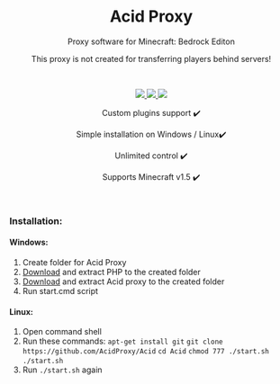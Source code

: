 <h1 align="center">Acid Proxy</h1>

<p align="center" >Proxy software for Minecraft: Bedrock Editon</p>
<p align="center" >This proxy is not created for transferring players behind servers!</p>
<br>

<p align="center">
	<a href="https://discord.gg/qrfKGp6k">
		<img src="https://img.shields.io/badge/chat-on%20discord-blue.svg">
	</a>
	<a href="https://github.com/AcidProxy/Acid/blob/master/LICENSE">
		<img src="https://img.shields.io/badge/license-GPL-yellow.svg">
	</a> 
	<a href="https://github.com/AcidProxy/Acid/commit/0576720bb27303776b13e14b0b7ee52b5f2f607e">
		<img src="https://img.shields.io/badge/MC%3ABE-1.5-green.svg">
	</a> 

</p>

<p align="center">Custom plugins support ✔️</p>
<p align="center">Simple installation on Windows / Linux✔️</p>
<p align="center">Unlimited control ✔️</p>
<p align="center">Supports Minecraft v1.5 ✔️</p>
<br>


### Installation:

#### Windows:

1) Create folder for Acid Proxy
2) [Download](https://jenkins.pmmp.io/job/PHP-7.2-Aggregate/lastSuccessfulBuild/artifact/PHP-7.2-Windows-x64.zip) and extract PHP to the created folder
3) [Download](https://github.com/AcidProxy/Acid/archive/master.zip) and extract Acid proxy to the created folder
4) Run start.cmd script

#### Linux:

1)  Open command shell
2) Run these commands:
		`apt-get install git`
		`git clone https://github.com/AcidProxy/Acid`
		`cd Acid`
		`chmod 777 ./start.sh`
		`./start.sh`
3) Run `./start.sh` again




